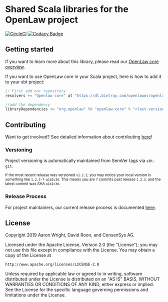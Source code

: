 # Shared Scala libraries for the OpenLaw project

[![CircleCI](https://circleci.com/gh/openlawteam/openlaw-core/tree/master.svg?style=svg)](https://circleci.com/gh/openlawteam/openlaw-core/tree/master)
[![Codacy Badge](https://api.codacy.com/project/badge/Grade/4fe8f703ef3546738530fdcc585ccd2d)](https://www.codacy.com)

## Getting started

If you want to learn more about this library, please read our [OpenLaw core overview](https://docs.openlaw.io/openlaw-core/).

If you want to use OpenLaw core in your Scala project, here is how to add it to your sbt project:

```scala
// First add our repository
resolvers += "Openlaw core" at "https://dl.bintray.com/openlawos/openlaw-core"

//add the dependency
libraryDependencies += "org.openlaw" %% "openlaw-core" % "<last version>"
```

## Contributing

Want to get involved? See detailed information about contributing [here](docs/CONTRIBUTING.md)!

### Versioning

Project versioning is automatically maintained from SemVer tags via `sbt-git`.

<small>If the most recent release was versioned `v1.2.3`, you may notice your local version is something like `1.2.3-7-a1b2c3d`. This means you are `7` commits past release `1.2.3`, and the latest commit was SHA `a1b2c3d`.</small>

### Release Process

For project maintainers, our current release process is documented [here](docs/ReleaseProcess.md).

## License

Copyright 2019 Aaron Wright, David Roon, and ConsenSys AG.

Licensed under the Apache License, Version 2.0 (the "License");
you may not use this file except in compliance with the License.
You may obtain a copy of the License at

    http://www.apache.org/licenses/LICENSE-2.0

Unless required by applicable law or agreed to in writing, software
distributed under the License is distributed on an "AS IS" BASIS,
WITHOUT WARRANTIES OR CONDITIONS OF ANY KIND, either express or implied.
See the License for the specific language governing permissions and
limitations under the License.
